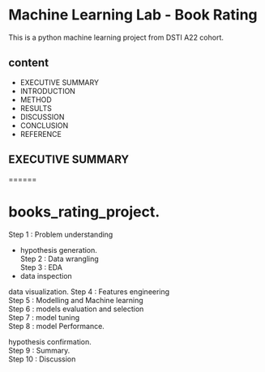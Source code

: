 # Machine Learning Lab - Book Rating
This is a python machine learning project from DSTI A22 cohort.



## content

- EXECUTIVE SUMMARY
- INTRODUCTION
- METHOD
- RESULTS
- DISCUSSION
- CONCLUSION
- REFERENCE



## EXECUTIVE SUMMARY











======

# books_rating_project. 

Step 1 : Problem understanding   

- hypothesis generation.  
Step 2 : Data wrangling    
Step 3 : EDA   
 - data inspection   

data visualization. 
Step 4 : Features engineering   
Step 5 : Modelling and Machine learning   
Step 6 : models evaluation and selection   
Step 7 : model tuning   
Step 8 : model Performance.    

hypothesis confirmation.   
Step 9 : Summary.  
Step 10 : Discussion 
